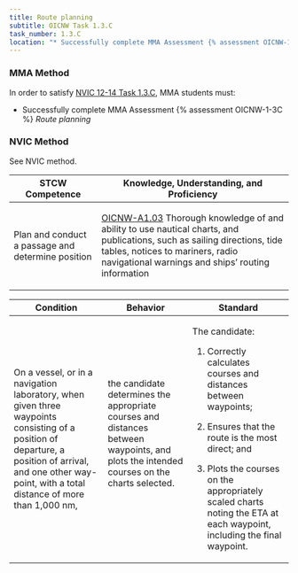 ```yaml
---
title: Route planning
subtitle: OICNW Task 1.3.C 
task_number: 1.3.C
location: "* Successfully complete MMA Assessment {% assessment OICNW-1-3C %} *Route planning*" 
---
```



### MMA Method

In order to satisfy  [NVIC 12-14  Task  1.3.C]({{site.baseurl}}/assets/images/nvic-12-14.pdf), MMA students must:

* Successfully complete MMA Assessment {% assessment OICNW-1-3C %} *Route planning*


### NVIC Method

<a onclick="togglevisibility('nvic_methods')" >See NVIC method.</a>

<div id='nvic_methods' class='hide'>

<table>
<thead>
<tr>
<th class='forty'> STCW Competence </th>
<th class='sixty'> Knowledge, Understanding, and Proficiency </th>
</tr>
</thead>




<tbody>
<tr><td markdown='1'>

Plan and conduct a passage and determine position

</td><td markdown='1'>

[OICNW-A1.03](../../tables/21.html#OICNW-A1.03) Thorough knowledge of and ability to use nautical charts, and publications, such as sailing directions, tide tables, notices to mariners, radio navigational warnings and ships’ routing information

</td></tr>


</tbody>
</table>


<table>
<thead>
<tr><th class='twenty'>  Condition </th><th class='twenty'> Behavior </th><th  class='sixty'>Standard </th></tr>
</thead>
<tbody >



<tr><td markdown='1'>

On a vessel, or in a navigation laboratory, when given three waypoints consisting of a position of departure, a position of arrival, and one other way- point, with a total distance of more than 1,000 nm,

</td><td markdown='1'>

the candidate determines the appropriate courses and distances between waypoints, and plots the intended courses on the charts selected.

<br>

<div class="tooltip">
<span class="tooltiptext">
</span>
</div>


</td><td markdown='1'>

The candidate:

1. Correctly calculates courses and distances between waypoints;

2. Ensures that the route is the most direct; and

3. Plots the courses on the appropriately scaled charts noting the ETA at each waypoint, including the final waypoint.

</td></tr>
</tbody>
</table>
</div>
